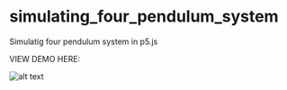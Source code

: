 # simulating_four_pendulum_system
Simulatig four pendulum system in p5.js

VIEW DEMO HERE:

![alt text](https://github.com/notabee/simulating_four_pendulum_system/blob/master/simu.png)
